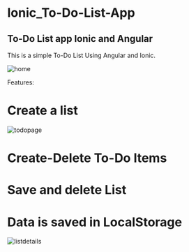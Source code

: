 # Ionic_To-Do-List-App
## To-Do List app Ionic and Angular

This is a simple To-Do List Using Angular and Ionic.

![home](https://user-images.githubusercontent.com/35041156/47127846-69dd5980-d254-11e8-992e-45c09090de18.png)

Features:
  # Create a list
  ![todopage](https://user-images.githubusercontent.com/35041156/47127848-6a75f000-d254-11e8-8730-9741282c12cd.png)

  # Create-Delete To-Do Items
  # Save and delete List
  # Data is saved in LocalStorage

![listdetails](https://user-images.githubusercontent.com/35041156/47127847-6a75f000-d254-11e8-9340-137d423dabbb.png)
